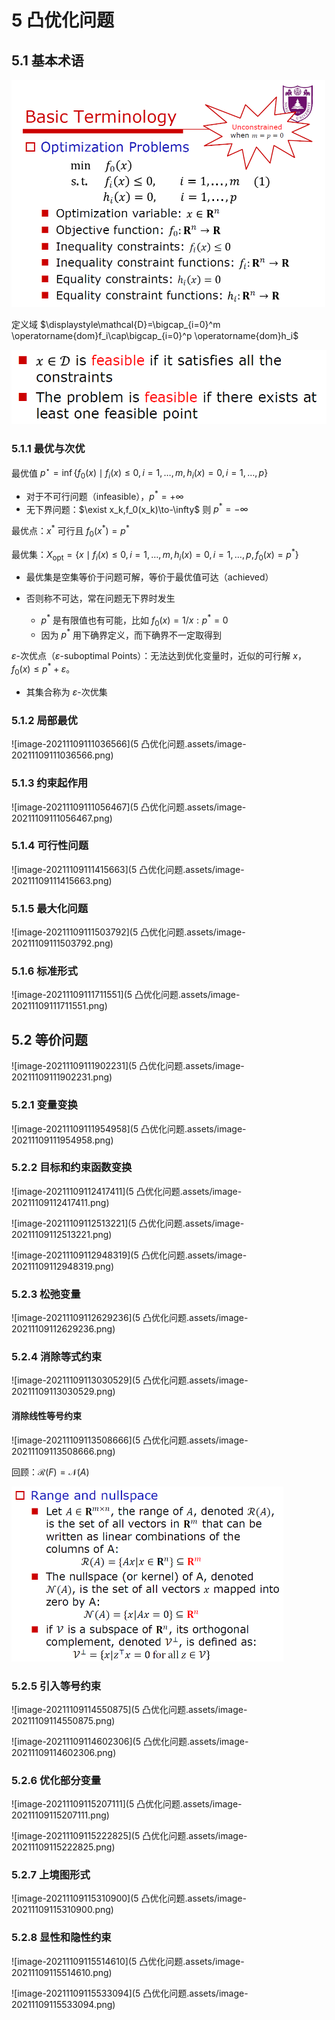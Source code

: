 # 5 凸优化问题

## 5.1 基本术语

<img src="5 凸优化问题.assets/image-20211109104809201.png" alt="image-20211109104809201" style="zoom:50%;" />

定义域 $\displaystyle\mathcal{D}=\bigcap_{i=0}^m \operatorname{dom}f_i\cap\bigcap_{i=0}^p \operatorname{dom}h_i$

<img src="5 凸优化问题.assets/image-20211109105301440.png" alt="image-20211109105301440" style="zoom:67%;" />

### 5.1.1 最优与次优

最优值 $p^{\star}=\inf \left\{f_{0}(x) \mid f_{i}(x) \leq 0, i=1, \ldots, m, h_{i}(x)=0, i=1, \ldots, p\right\}$

* 对于不可行问题（infeasible），$p^*=+\infty$
* 无下界问题：$\exist x_k,f_0(x_k)\to-\infty$ 则 $p^*=-\infty$

最优点：$x^*$ 可行且 $f_0(x^*)=p^*$

最优集：$X_{\mathrm{opt}}=\left\{x \mid f_{i}(x) \leq 0, i=1, \ldots, m, h_{i}(x)=0, i=1, \ldots, p, f_{0}(x)=p^{*}\right\}$

* 最优集是空集等价于问题可解，等价于最优值可达（achieved）

* 否则称不可达，常在问题无下界时发生
  * $p^*$ 是有限值也有可能，比如 $f_0(x)=1/x:p^*=0$
  * 因为 $p^*$ 用下确界定义，而下确界不一定取得到

$\varepsilon$-次优点（$\varepsilon$-suboptimal Points）：无法达到优化变量时，近似的可行解 $x$，$f_0(x)\leq p^*+\varepsilon$。

* 其集合称为 $\varepsilon$-次优集

### 5.1.2 局部最优

![image-20211109111036566](5 凸优化问题.assets/image-20211109111036566.png)

### 5.1.3 约束起作用

![image-20211109111056467](5 凸优化问题.assets/image-20211109111056467.png)

### 5.1.4 可行性问题

![image-20211109111415663](5 凸优化问题.assets/image-20211109111415663.png)

### 5.1.5 最大化问题

![image-20211109111503792](5 凸优化问题.assets/image-20211109111503792.png)

### 5.1.6 标准形式

![image-20211109111711551](5 凸优化问题.assets/image-20211109111711551.png)

## 5.2 等价问题

![image-20211109111902231](5 凸优化问题.assets/image-20211109111902231.png)

### 5.2.1 变量变换

![image-20211109111954958](5 凸优化问题.assets/image-20211109111954958.png)

### 5.2.2 目标和约束函数变换

![image-20211109112417411](5 凸优化问题.assets/image-20211109112417411.png)

![image-20211109112513221](5 凸优化问题.assets/image-20211109112513221.png)

![image-20211109112948319](5 凸优化问题.assets/image-20211109112948319.png)

### 5.2.3 松弛变量

![image-20211109112629236](5 凸优化问题.assets/image-20211109112629236.png)

### 5.2.4 消除等式约束

![image-20211109113030529](5 凸优化问题.assets/image-20211109113030529.png)

#### 消除线性等号约束

![image-20211109113508666](5 凸优化问题.assets/image-20211109113508666.png)

回顾：$\mathcal{R}(F)=\mathcal{N}(A)$

<img src="5 凸优化问题.assets/image-20211109113709385.png" alt="image-20211109113709385" style="zoom:50%;" />

### 5.2.5 引入等号约束

![image-20211109114550875](5 凸优化问题.assets/image-20211109114550875.png)



![image-20211109114602306](5 凸优化问题.assets/image-20211109114602306.png)

### 5.2.6 优化部分变量

![image-20211109115207111](5 凸优化问题.assets/image-20211109115207111.png)

![image-20211109115222825](5 凸优化问题.assets/image-20211109115222825.png)

### 5.2.7 上境图形式

![image-20211109115310900](5 凸优化问题.assets/image-20211109115310900.png)

### 5.2.8 显性和隐性约束

![image-20211109115514610](5 凸优化问题.assets/image-20211109115514610.png)

![image-20211109115533094](5 凸优化问题.assets/image-20211109115533094.png)